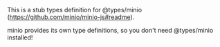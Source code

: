 This is a stub types definition for @types/minio (https://github.com/minio/minio-js#readme).

minio provides its own type definitions, so you don't need @types/minio installed!